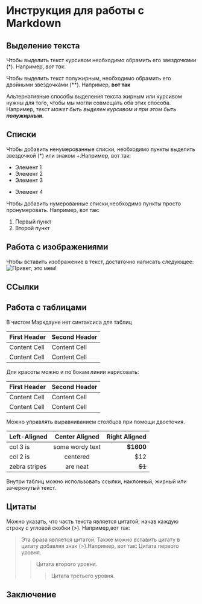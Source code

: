 # Инструкция для работы с Markdown

## Выделение текста

Чтобы выделить текст курсивом необходимо обрамить его звездочками (*). Например, *вот так*.

Чтобы выделить текст полужирным, необходимо обрамить его двойными звездочками (**). Например, **вот так**

Альтернативные способы выделения текста жирным или курсивом нужны для того, чтобы мы могли совмещать оба этих способа. Например, _текст может быть выделен курсивом и при этом быть **полужирным**_.

## Списки

Чтобы добавить ненумерованные списки, необходимо пункты выделить звездочкой (*) или знаком +.Например, вот так:
* Элемент 1
* Элемент 2
* Элемент 3
+ Элемент 4

Чтобы добавить нумерованные списки,необходимо пункты просто пронумеровать. Например, вот так:
1. Первый пункт
2. Второй пункт

## Работа с изображениями

Чтобы вставить изображение в текст, достаточно написать следующее:![Привет, это мем!](MEM.jfif)

## ССылки

## Работа с таблицами
В чистом Маркдауне нет синтаксиса для таблиц

First Header  | Second Header
------------- | -------------
Content Cell  | Content Cell
Content Cell  | Content Cell

Для красоты можно и по бокам линии нарисовать:

| First Header  | Second Header |
| ------------- | ------------- |
| Content Cell  | Content Cell  |
| Content Cell  | Content Cell  |

Можно управлять выравниванием столбцов при помощи двоеточия.

| Left-Aligned  | Center Aligned  | Right Aligned |
|:------------- |:---------------:| -------------:|
| col 3 is      | some wordy text |     **$1600** |
| col 2 is      | centered        |         $12   |
| zebra stripes | are neat        |       ~~$1~~  |

Внутри таблиц можно использовать ссылки, наклонный, жирный или зачеркнутый текст.

## Цитаты

Можно указать, что часть текста является цитатой, начав каждую строку с угловой скобки (>). Например,вот так:
>Эта фраза является цитатой.
Также можно вставить цитату в цитату добавляя знак (>).Например, вот так:
>Цитата первого уровня.
>>Цитата второго уровня.
>>>Цитата третьего уровня.

## Заключение